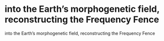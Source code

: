 # into the Earth’s morphogenetic field, reconstructing the Frequency Fence

into the Earth’s morphogenetic field, reconstructing the Frequency Fence